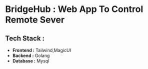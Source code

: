 # BridgeHub : Web App To Control Remote Sever

## Tech Stack : 
- **Frontend :** Tailwind,MagicUI
- **Backend :** Golang 
- **Database :** Mysql
